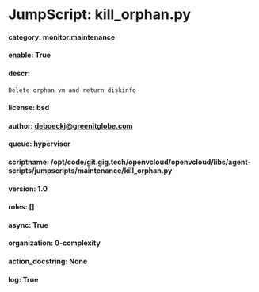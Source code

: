 
# JumpScript: kill_orphan.py
        
#### category: monitor.maintenance
#### enable: True
#### descr: 
```
Delete orphan vm and return diskinfo

```
#### license: bsd
#### author: deboeckj@greenitglobe.com
#### queue: hypervisor
#### scriptname: /opt/code/git.gig.tech/openvcloud/openvcloud/libs/agent-scripts/jumpscripts/maintenance/kill_orphan.py
#### version: 1.0
#### roles: []
#### async: True
#### organization: 0-complexity
#### action_docstring: None
#### log: True
